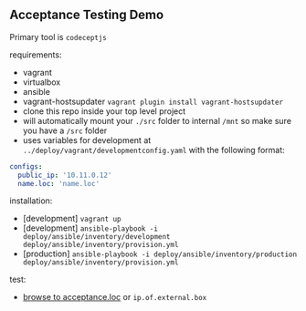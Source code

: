 ## Acceptance Testing Demo
Primary tool is `codeceptjs`


requirements:
*  vagrant
*  virtualbox
*  ansible
*  vagrant-hostsupdater `vagrant plugin install vagrant-hostsupdater`
*  clone this repo inside your top level project
*  will automatically mount your `./src` folder to internal `/mnt` so make sure you have a `/src` folder
*  uses variables for development at `../deploy/vagrant/developmentconfig.yaml`  with the following format:
```yaml
configs:
  public_ip: '10.11.0.12'
  name.loc: 'name.loc'
```


installation:
*  [development] `vagrant up`
*  [development] `ansible-playbook -i deploy/ansible/inventory/development deploy/ansible/inventory/provision.yml`
*  [production] `ansible-playbook -i deploy/ansible/inventory/production deploy/ansible/inventory/provision.yml`

test:
*  [browse to acceptance.loc](acceptance.loc) or `ip.of.external.box`